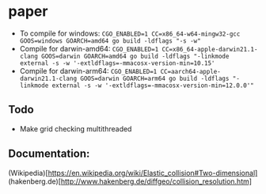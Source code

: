 # paper

* To compile for windows: `CGO_ENABLED=1 CC=x86_64-w64-mingw32-gcc GOOS=windows GOARCH=amd64 go build -ldflags "-s -w"`
* Compile for darwin-amd64: `CGO_ENABLED=1 CC=x86_64-apple-darwin21.1-clang GOOS=darwin GOARCH=amd64 go build -ldflags "-linkmode external -s -w '-extldflags=-mmacosx-version-min=10.15'`
* Compile for darwin-arm64: `CGO_ENABLED=1 CC=aarch64-apple-darwin21.1-clang GOOS=darwin GOARCH=arm64 go build -ldflags "-linkmode external -s -w '-extldflags=-mmacosx-version-min=12.0.0'"`

## Todo
* Make grid checking multithreaded

## Documentation:
(Wikipedia)[https://en.wikipedia.org/wiki/Elastic_collision#Two-dimensional]
(hakenberg.de)[http://www.hakenberg.de/diffgeo/collision_resolution.htm]
